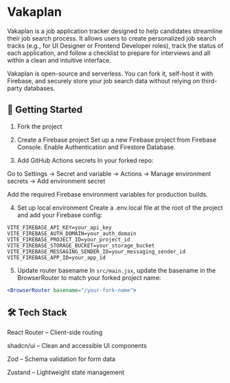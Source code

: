 # Vakaplan

Vakaplan is a job application tracker designed to help candidates streamline their job search process. It allows users to create personalized job search tracks (e.g., for UI Designer or Frontend Developer roles), track the status of each application, and follow a checklist to prepare for interviews and all within a clean and intuitive interface.

Vakaplan is open-source and serverless. You can fork it, self-host it with Firebase, and securely store your job search data without relying on third-party databases.

## 🚀 Getting Started
1. Fork the project

2. Create a Firebase project
Set up a new Firebase project from Firebase Console. Enable Authentication and Firestore Database.

3. Add GitHub Actions secrets
In your forked repo:

Go to Settings → Secret and variable → Actions → Manage environment secrets -> Add environment secret

Add the required Firebase environment variables for production builds.

4. Set up local environment
Create a .env.local file at the root of the project and add your Firebase config:
```env
VITE_FIREBASE_API_KEY=your_api_key
VITE_FIREBASE_AUTH_DOMAIN=your_auth_domain
VITE_FIREBASE_PROJECT_ID=your_project_id
VITE_FIREBASE_STORAGE_BUCKET=your_storage_bucket
VITE_FIREBASE_MESSAGING_SENDER_ID=your_messaging_sender_id
VITE_FIREBASE_APP_ID=your_app_id
```

5. Update router basename
In `src/main.jsx`, update the basename in the BrowserRouter to match your forked project name:
```jsx
<BrowserRouter basename="/your-fork-name">
```

## 🛠️ Tech Stack
React Router – Client-side routing

shadcn/ui – Clean and accessible UI components

Zod – Schema validation for form data

Zustand – Lightweight state management